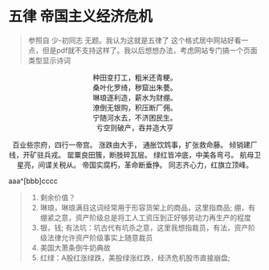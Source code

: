 # 五律 帝国主义经济危机
> 参照自 少-初同志 无题。我认为这就是五律了 
> 这个格式居中网站好看一点，但是pdf就不支持这样了。我以后想想办法，考虑网站专门搞一个页面类型显示诗词

<center>
种田变打工，粗米还青粳。<br/>
桑叶化罗绮，秽窟出朱甍。<br/>
琳琅逐利造，薪水为财绷。<br/>
潦倒无银购，积压断厂佣。<br/>
宁随河水去，不济困民生。<br/>
亏空则破产，吞并造大亨

百业些宗府，四行一帝宫。
涨跌由大手，
通胀饮鸩事，扩张救命藤。
倾销建厂线，开矿驻兵戎。
罂粟良田簇，断肢碎瓦层。
绿红皆冲底，中美各弯弓。
航母卫星亮，间谍关税从。
帝国实腐朽，革命断垂挣。
同志齐心力，红旗立顶峰。
</center>

aaa^[bbb]cccc

> 1. 剩余价值？
> 1. 琳琅，琳琅满目这词经常用于形容货架上的商品，这里指商品; 绷，有绷紧之意，资产阶级总是将工人工资压到正好够劳动力再生产的程度
> 2. 银，钱; 有法坑：坑古代有坑杀之意，这里我想指裁员，有法，资产阶级法律允许资产阶级事实上随意裁员 
> 3. 美国大萧条倒牛奶典故
> 4. 红绿：A股红涨绿跌，美股绿涨红跌，经济危机股市直接崩盘; 
<!--stackedit_data:
eyJoaXN0b3J5IjpbLTEwODA5MjgyNjAsNDczMTc3MDMxLDE1NT
EyNzU0OTEsLTIwOTkzOTAzMzMsLTEwMDczOTE5NzgsLTE0MzA4
MTYwNTYsMTIxNDQwMDc1Niw4NjQwNjkxNTcsLTM3ODc3NjU4My
wxMTMyMTk1NjUwLC01NTY3MDI0ODgsOTA1NDYxMjcsMTU3MzEz
NjAwMiwtMTM4NjE3OTAyMywtMjEyODQ1NzU1MSwxNDM1NzU4OD
AsMTkyMTY4NDM2OF19
-->